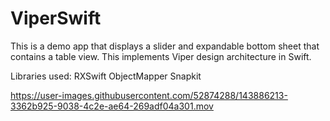 # ViperSwift

This is a demo app that displays a slider and expandable bottom sheet that contains a table view.
This implements Viper design architecture in Swift. 

Libraries used:
RXSwift
ObjectMapper
Snapkit

https://user-images.githubusercontent.com/52874288/143886213-3362b925-9038-4c2e-ae64-269adf04a301.mov
